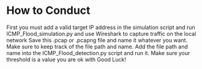 # How to Conduct
First you must add a valid target IP address in the simulation script and run ICMP_Flood_simulation.py and use Wireshark to capture traffic on the local network
Save this .pcap or .pcapng file and name it whatever you want.
Make sure to keep track of the file path and name.
Add the file path and name into the ICMP_Flood_detection.py script and run it. Make sure your threshold is a value you are ok with
Good Luck!
